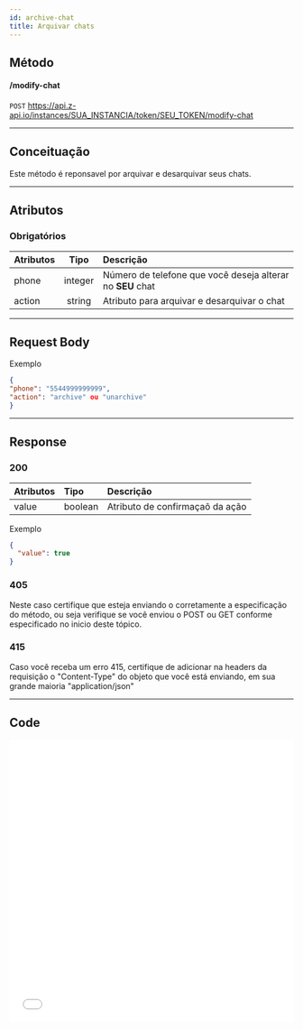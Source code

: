```yaml
---
id: archive-chat
title: Arquivar chats
---
```


## Método

#### /modify-chat

`POST` https://api.z-api.io/instances/SUA_INSTANCIA/token/SEU_TOKEN/modify-chat

---

## Conceituação

Este método é reponsavel por arquivar e desarquivar seus chats.

---

## Atributos

### Obrigatórios

| Atributos | Tipo | Descrição |
| :-- | :-: | :-- |
| phone | integer | Número de telefone que você deseja alterar no **SEU** chat |
| action | string | Atributo para arquivar e desarquivar o chat |

---

## Request Body

Exemplo

```json
{
"phone": "5544999999999",
"action": "archive" ou "unarchive"
}
```

---

## Response

### 200

| Atributos | Tipo    | Descrição                       |
| :-------- | :------ | :------------------------------ |
| value     | boolean | Atributo de confirmaçaõ da ação |

Exemplo

```json
{
  "value": true
}
```

### 405

Neste caso certifique que esteja enviando o corretamente a especificação do método, ou seja verifique se você enviou o POST ou GET conforme especificado no inicio deste tópico.

### 415

Caso você receba um erro 415, certifique de adicionar na headers da requisição o "Content-Type" do objeto que você está enviando, em sua grande maioria "application/json"

---

## Code

<iframe src="//api.apiembed.com/?source=https://raw.githubusercontent.com/Z-API/z-api-docs/main/json-examples/archive-chat.json&targets=all" frameborder="0" scrolling="no" width="100%" height="500px" seamless></iframe>

